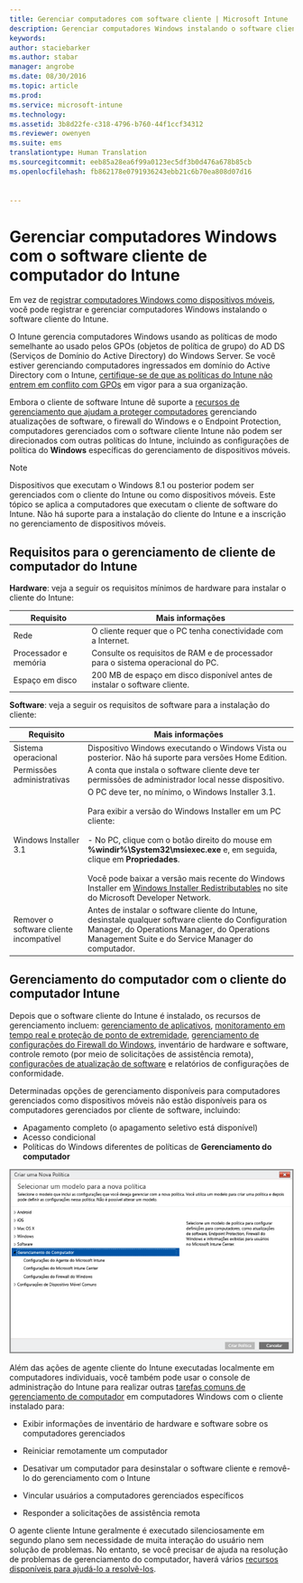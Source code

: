 ```yaml
---
title: Gerenciar computadores com software cliente | Microsoft Intune
description: Gerenciar computadores Windows instalando o software cliente do Intune.
keywords: 
author: staciebarker
ms.author: stabar
manager: angrobe
ms.date: 08/30/2016
ms.topic: article
ms.prod: 
ms.service: microsoft-intune
ms.technology: 
ms.assetid: 3b8d22fe-c318-4796-b760-44f1ccf34312
ms.reviewer: owenyen
ms.suite: ems
translationtype: Human Translation
ms.sourcegitcommit: eeb85a28ea6f99a0123ec5df3b0d476a678b85cb
ms.openlocfilehash: fb862178e0791936243ebb21c6b70ea808d07d16


---
```


# <a name="manage-windows-pcs-with-intune-pc-client-software"></a>Gerenciar computadores Windows com o software cliente de computador do Intune
Em vez de [registrar computadores Windows como dispositivos móveis](set-up-windows-device-management-with-microsoft-intune.md), você pode registrar e gerenciar computadores Windows instalando o software cliente do Intune.

O Intune gerencia computadores Windows usando as políticas de modo semelhante ao usado pelos GPOs (objetos de política de grupo) do AD DS (Serviços de Domínio do Active Directory) do Windows Server. Se você estiver gerenciando computadores ingressados em domínio do Active Directory com o Intune, [certifique-se de que as políticas do Intune não entrem em conflito com GPOs](resolve-gpo-and-microsoft-intune-policy-conflicts.md) em vigor para a sua organização.

Embora o cliente de software Intune dê suporte a [recursos de gerenciamento que ajudam a proteger computadores](policies-to-protect-windows-pcs-in-microsoft-intune.md) gerenciando atualizações de software, o firewall do Windows e o Endpoint Protection, computadores gerenciados com o software cliente Intune não podem ser direcionados com outras políticas do Intune, incluindo as configurações de política do **Windows** específicas do gerenciamento de dispositivos móveis.

> [!NOTE]
> Dispositivos que executam o Windows 8.1 ou posterior podem ser gerenciados com o cliente do Intune ou como dispositivos móveis. Este tópico se aplica a computadores que executam o cliente de software do Intune. Não há suporte para a instalação do cliente do Intune e a inscrição no gerenciamento de dispositivos móveis.

## <a name="requirements-for-intune-pc-client-management"></a>Requisitos para o gerenciamento de cliente de computador do Intune

**Hardware**: veja a seguir os requisitos mínimos de hardware para instalar o cliente do Intune:

|Requisito|Mais informações|
|---------------|--------------------|
|Rede|O cliente requer que o PC tenha conectividade com a Internet.|
|Processador e memória|Consulte os requisitos de RAM e de processador para o sistema operacional do PC.|
|Espaço em disco|200 MB de espaço em disco disponível antes de instalar o software cliente.|

**Software**: veja a seguir os requisitos de software para a instalação do cliente:

|Requisito|Mais informações|
|---------------|--------------------|
|Sistema operacional | Dispositivo Windows executando o Windows Vista ou posterior. Não há suporte para versões Home Edition.|
|Permissões administrativas|A conta que instala o software cliente deve ter permissões de administrador local nesse dispositivo.|
|Windows Installer 3.1|O PC deve ter, no mínimo, o Windows Installer 3.1.<br /><br />Para exibir a versão do Windows Installer em um PC cliente:<br /><br />-   No PC, clique com o botão direito do mouse em **%windir%\System32\msiexec.exe** e, em seguida, clique em **Propriedades**.<br /><br />Você pode baixar a versão mais recente do Windows Installer em [Windows Installer Redistributables](http://go.microsoft.com/fwlink/?LinkID=234258) no site do Microsoft Developer Network.|
|Remover o software cliente incompatível|Antes de instalar o software cliente do Intune, desinstale qualquer software cliente do Configuration Manager, do Operations Manager, do Operations Management Suite e do Service Manager do computador.|

## <a name="computer-management-with-the-intune-computer-client"></a>Gerenciamento do computador com o cliente do computador Intune
Depois que o software cliente do Intune é instalado, os recursos de gerenciamento incluem: [gerenciamento de aplicativos](deploy-apps-in-microsoft-intune.md), [monitoramento em tempo real e proteção de ponto de extremidade](help-secure-windows-pcs-with-endpoint-protection-for-microsoft-intune.md), [gerenciamento de configurações do Firewall do Windows](help-protect-windows-pcs-using-windows-firewall-policies-in-microsoft-intune.md), inventário de hardware e software, controle remoto (por meio de solicitações de assistência remota), [configurações de atualização de software](keep-windows-pcs-up-to-date-with-software-updates-in-microsoft-intune.md) e relatórios de configurações de conformidade.

Determinadas opções de gerenciamento disponíveis para computadores gerenciados como dispositivos móveis não estão disponíveis para os computadores gerenciados por cliente de software, incluindo:

-   Apagamento completo (o apagamento seletivo está disponível)
-   Acesso condicional
-   Políticas do Windows diferentes de políticas de **Gerenciamento do computador**

![Modelo de políticas para computadores Windows](../media/pc_policy_template.png)

Além das ações de agente cliente do Intune executadas localmente em computadores individuais, você também pode usar o console de administração do Intune para realizar outras [tarefas comuns de gerenciamento de computador](common-windows-pc-management-tasks-with-the-microsoft-intune-computer-client.md) em computadores Windows com o cliente instalado para:

-   Exibir informações de inventário de hardware e software sobre os computadores gerenciados

-   Reiniciar remotamente um computador

-   Desativar um computador para desinstalar o software cliente e removê-lo do gerenciamento com o Intune

-   Vincular usuários a computadores gerenciados específicos

-   Responder a solicitações de assistência remota

O agente cliente Intune geralmente é executado silenciosamente em segundo plano sem necessidade de muita interação do usuário nem solução de problemas. No entanto, se você precisar de ajuda na resolução de problemas de gerenciamento do computador, haverá vários [recursos disponíveis para ajudá-lo a resolvê-los](/intune/troubleshoot/troubleshoot-client-setup-in-microsoft-intune).



<!--HONumber=Nov16_HO1-->


